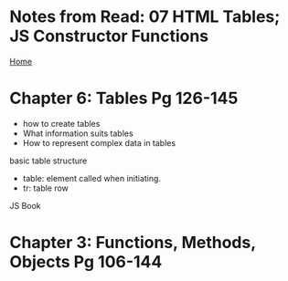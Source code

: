 # Notes from Read: 07 HTML Tables; JS Constructor Functions
[Home](README.md)

# Chapter 6: Tables Pg 126-145
- how to create tables <br>
- What information suits tables <br>
- How to represent complex data in tables <br>

basic table structure <br>
- table: element called when initiating. <br>
- tr: table row 

JS Book

# Chapter 3: Functions, Methods, Objects Pg 106-144

